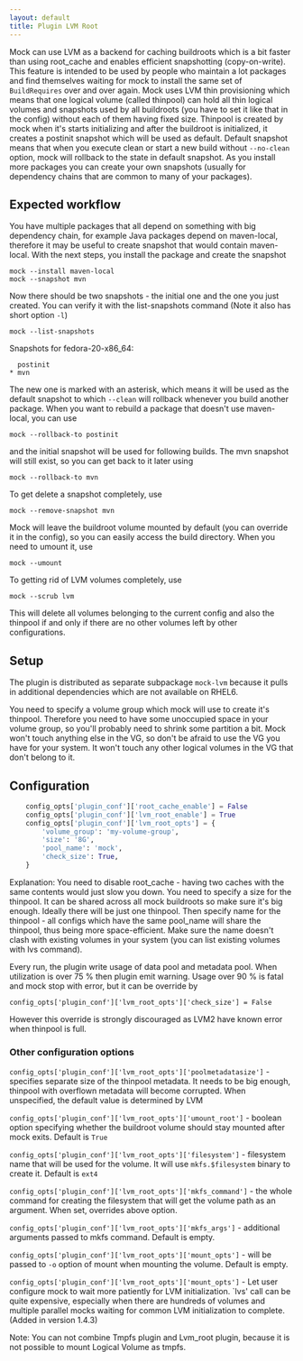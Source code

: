 ```yaml
---
layout: default
title: Plugin LVM Root
---
```


Mock can use LVM as a backend for caching buildroots which is a bit faster than using root_cache and enables efficient snapshotting (copy-on-write). This feature is intended to be used by people who maintain a lot packages and find themselves waiting for mock to install the same set of `BuildRequires` over and over again.
Mock uses LVM thin provisioning which means that one logical volume (called
thinpool) can hold all thin logical volumes and snapshots used by all
buildroots (you have to set it like that in the config) without each of them
having fixed size. Thinpool is created by mock when it's starts initializing
and after the buildroot is initialized, it creates a postinit snapshot which
will be used as default. Default snapshot means that when you execute clean or
start a new build without `--no-clean` option, mock will rollback to the state in default snapshot. As you install more packages you can create your own snapshots (usually for dependency chains that are common to many of your packages).

## Expected workflow

You have multiple packages that all depend on something with big dependency chain, for example Java packages depend on maven-local, therefore it may be useful to create snapshot that would contain maven-local. With the next steps, you install the package and create the snapshot

    mock --install maven-local
    mock --snapshot mvn

Now there should be two snapshots - the initial one and the one you just created. You can verify it with the list-snapshots command (Note it also has short option `-l`)

    mock --list-snapshots

  Snapshots for fedora-20-x86_64:

      postinit
    * mvn

The new one is marked with an asterisk, which means it will be used as the default snapshot to which `--clean` will rollback whenever you build another package. When you want to rebuild a package that doesn't use maven-local, you can use

    mock --rollback-to postinit

and the initial snapshot will be used for following builds. The mvn snapshot will still exist, so you can get back to it later using

    mock --rollback-to mvn

To get delete a snapshot completely, use

    mock --remove-snapshot mvn

Mock will leave the buildroot volume mounted by default (you can override it in the config), so you can easily access the build directory. When you need to umount it, use

    mock --umount

To getting rid of LVM volumes completely, use

    mock --scrub lvm

This will delete all volumes belonging to the current config and also the thinpool if and only if there are no other volumes left by other configurations.

## Setup

The plugin is distributed as separate subpackage `mock-lvm` because it pulls in additional dependencies which are not available on RHEL6.

You need to specify a volume group which mock will use to create it's thinpool. Therefore you need to have some unoccupied space in your volume group, so you'll probably need to shrink some partition a bit. Mock won't touch anything else in the VG, so don't be afraid to use the VG you have for your system. It won't touch any other logical volumes in the VG that don't belong to it.

## Configuration

```python
    config_opts['plugin_conf']['root_cache_enable'] = False
    config_opts['plugin_conf']['lvm_root_enable'] = True
    config_opts['plugin_conf']['lvm_root_opts'] = {
        'volume_group': 'my-volume-group',
        'size': '8G',
        'pool_name': 'mock',
        'check_size': True,
    }
```
Explanation: You need to disable root_cache - having two caches with the same contents would just slow you down. You need to specify a size for the thinpool. It can be shared across all mock buildroots so make sure it's big enough. Ideally there will be just one thinpool. Then specify name for the thinpool - all configs which have the same pool_name will share the thinpool, thus being more space-efficient. Make sure the name doesn't clash with existing volumes in your system (you can list existing volumes with lvs command).

Every run, the plugin write usage of data pool and metadata pool.
When utilization is over 75 % then plugin emit warning.
Usage over 90 % is fatal and mock stop with error, but it can be override by

    config_opts['plugin_conf']['lvm_root_opts']['check_size'] = False

However this override is strongly discouraged as LVM2 have known error when thinpool is full.

### Other configuration options

`config_opts['plugin_conf']['lvm_root_opts']['poolmetadatasize']` - specifies separate size of the thinpool metadata. It needs to be big enough, thinpool with overflown metadata will become corrupted. When unspecified, the default value is determined by LVM

`config_opts['plugin_conf']['lvm_root_opts']['umount_root']` -
boolean option specifying whether the buildroot volume should stay mounted after mock exits. Default is `True`

`config_opts['plugin_conf']['lvm_root_opts']['filesystem']` -
filesystem name that will be used for the volume. It will use
`mkfs.$filesystem` binary to create it. Default is `ext4`

`config_opts['plugin_conf']['lvm_root_opts']['mkfs_command']` - the whole command for creating the filesystem that will get the volume path as an argument. When set, overrides above option.

`config_opts['plugin_conf']['lvm_root_opts']['mkfs_args']` - additional arguments passed to mkfs command. Default is empty.

`config_opts['plugin_conf']['lvm_root_opts']['mount_opts']` - will
be passed to `-o` option of mount when mounting the volume. Default is empty.

`config_opts['plugin_conf']['lvm_root_opts']['mount_opts']` - Let user configure mock to wait more patiently for LVM initialization. `lvs' call can be quite expensive, especially when there are hundreds of volumes and multiple parallel mocks waiting for common LVM initialization to complete. (Added in version 1.4.3)

Note: You can not combine Tmpfs plugin and Lvm_root plugin, because it is not possible to mount Logical Volume as tmpfs.
